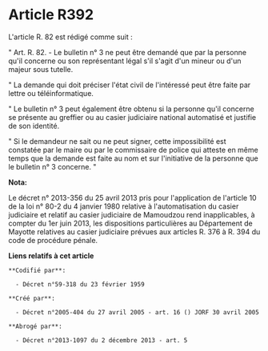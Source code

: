 # Article R392

L'article R. 82 est rédigé comme suit :

" Art. R. 82. - Le bulletin n° 3 ne peut être demandé que par la personne qu'il concerne ou son représentant légal s'il
s'agit d'un mineur ou d'un majeur sous tutelle.

" La demande qui doit préciser l'état civil de l'intéressé peut être faite par lettre ou téléinformatique.

" Le bulletin n° 3 peut également être obtenu si la personne qu'il concerne se présente au greffier ou au casier judiciaire
national automatisé et justifie de son identité.

" Si le demandeur ne sait ou ne peut signer, cette impossibilité est constatée par le maire ou par le commissaire de police
qui atteste en même temps que la demande est faite au nom et sur l'initiative de la personne que le bulletin n° 3 concerne. "

**Nota:**

Le décret n° 2013-356 du 25 avril 2013 pris pour l'application de l'article 10 de la loi n° 80-2 du 4 janvier 1980 relative à
l'automatisation du casier judiciaire et relatif au casier judiciaire de Mamoudzou rend inapplicables, à compter du 1er juin
2013, les dispositions particulières au Département de Mayotte relatives au casier judiciaire prévues aux articles R. 376 à
R. 394 du code de procédure pénale.

**Liens relatifs à cet article**

	**Codifié par**:

	  - Décret n°59-318 du 23 février 1959

	**Créé par**:

	  - Décret n°2005-404 du 27 avril 2005 - art. 16 () JORF 30 avril 2005

	**Abrogé par**:

	  - Décret n°2013-1097 du 2 décembre 2013 - art. 5
